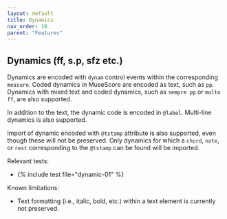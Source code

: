 ```yaml
---
layout: default
title: Dynamics
nav_order: 10
parent: "Features"
---
```


## Dynamics (ff, s.p, sfz etc.)

Dynamics are encoded with `dynam` control events within the corresponding `measure`. Coded dynamics in MuseScore are encoded as text, such as `pp`. Dynamics with mixed text and coded dynamics, such as `sempre pp` or `molto ff`, are also supported. 

In addition to the text, the dynamic code is encoded in `@label`. Multi-line dynamics is also supported.

Import of dynamic encoded with `@tstamp` attribute is also supported, even though these will not be preserved. Only dynamics for which a `chord`, `note`, or `rest` corresponding to the `@tstamp` can be found will be imported.

Relevant tests:
* {% include test file="dynamic-01" %}

Known limitations:
* Text formatting (i.e., italic, bold, etc.) within a text element is currently not preserved.